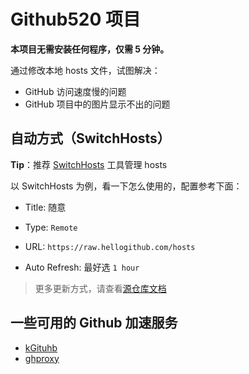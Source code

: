 # Github520 项目

**本项目无需安装任何程序，仅需 5 分钟。**

通过修改本地 hosts 文件，试图解决：

- GitHub 访问速度慢的问题
- GitHub 项目中的图片显示不出的问题

## 自动方式（SwitchHosts）

**Tip**：推荐 [SwitchHosts](https://github.com/oldj/SwitchHosts) 工具管理 hosts

以 SwitchHosts 为例，看一下怎么使用的，配置参考下面：

- Title: 随意

- Type: `Remote`

- URL: `https://raw.hellogithub.com/hosts`

- Auto Refresh: 最好选 `1 hour`

> 更多更新方式，请查看[源仓库文档](https://github.com/521xueweihan/GitHub520/blob/main/README.md)

## 一些可用的 Github 加速服务

- [kGituhb](https://help.kgithub.com/)
- [ghproxy](https://ghproxy.com/)
